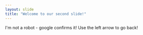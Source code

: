 ```yaml
---
layout: slide
title: "Welcome to our second slide!"
---
```

I'm not a robot - google confirms it!
Use the left arrow to go back!
